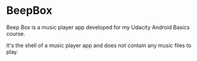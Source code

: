 # BeepBox

Beep Box is a music player app developed for my Udacity Android Basics course. 

It's the shell of a music player app and does not contain any music files to play.

